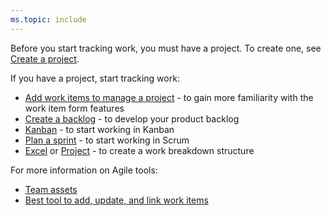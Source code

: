 ```yaml
---
ms.topic: include
---
```



Before you start tracking work, you must have a project. To create one, see [Create a project](/azure/devops/organizations/projects/create-project).   

If you have a project, start tracking work:  

- [Add work items to manage a project](/azure/devops/boards/backlogs/add-work-items) - to gain more familiarity with the work item form features  
- [Create a backlog](/azure/devops/boards/backlogs/create-your-backlog) - to develop your product backlog  
- [Kanban](/azure/devops/boards/boards/kanban-basics)  - to start working in Kanban   
- [Plan a sprint](/azure/devops/boards/sprints/assign-work-sprint) - to start working in Scrum    
- [Excel](/azure/devops/boards/backlogs/office/bulk-add-modify-work-items-excel) or [Project](/azure/devops/boards/backlogs/office/create-your-backlog-tasks-using-project) - to create a work breakdown structure   

For more information on Agile tools:

- [Team assets](/azure/devops/organizations/settings/about-teams-and-settings)  
- [Best tool to add, update, and link work items ](/azure/devops/boards/work-items/best-tool-add-update-link-work-items)  